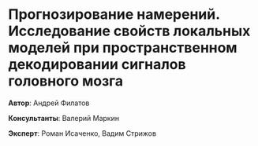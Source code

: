 # Прогнозирование намерений. Исследование свойств локальных моделей при пространственном декодировании сигналов головного мозга

**Автор**: Андрей Филатов

**Консультанты**: Валерий Маркин

**Эксперт**: Роман Исаченко, Вадим Стрижов
